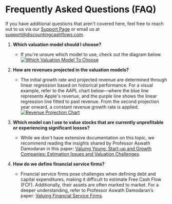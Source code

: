 # Frequently Asked Questions (FAQ)

If you have additional questions that aren't covered here, feel free to reach out to us via our [Support Page](https://discountingcashflows.com/help/) or email us at support@discountingcashflows.com.

1. **Which valuation model should I choose?**  
   - If you're unsure which model to use, check out the diagram below.  
   [![Which Valuation Model To Choose](https://elasticbeanstalk-eu-central-1-501725724499.s3.eu-central-1.amazonaws.com/public_email_assets/documentation-diagram.png "Which Valuation Model To Choose")](https://elasticbeanstalk-eu-central-1-501725724499.s3.eu-central-1.amazonaws.com/public_email_assets/documentation-diagram.png "Which Valuation Model To Choose")

2. **How are revenues projected in the valuation models?**  
   - The initial growth rate and projected revenue are determined through linear regression based on historical performance. For a visual example, refer to the AAPL chart below—where the blue line represents Apple's revenue, and the purple line shows the linear regression line fitted to past revenue. From the second projection year onward, a constant revenue growth rate is applied.  
   [![Revenue Projection Chart](https://elasticbeanstalk-eu-central-1-501725724499.s3.eu-central-1.amazonaws.com/public_email_assets/documentation-chart.PNG "Revenue Projection Chart")](https://elasticbeanstalk-eu-central-1-501725724499.s3.eu-central-1.amazonaws.com/public_email_assets/documentation-chart.PNG "Revenue Projection Chart")

3. **Which model can I use to value stocks that are currently unprofitable or experiencing significant losses?**  
   - While we don't have extensive documentation on this topic, we recommend reading the insights shared by Professor Aswath Damodaran in this paper: [Valuing Young, Start-up and Growth Companies: Estimation Issues and Valuation Challenges](https://pages.stern.nyu.edu/~adamodar/pdfiles/papers/younggrowth.pdf).

4. **How do we define financial service firms?**  
   - Financial service firms pose challenges when defining debt and capital expenditures, making it difficult to estimate Free Cash Flow (FCF). Additionally, their assets are often marked to market. For a deeper understanding, refer to Professor Aswath Damodaran’s paper: [Valuing Financial Service Firms](https://pages.stern.nyu.edu/~adamodar/pdfiles/papers/finfirm09.pdf).
